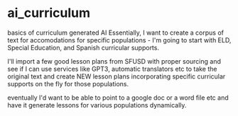 # ai_curriculum
basics of curriculum generated AI
Essentially, I want to create a corpus of text for accomodations for specific populations - I'm going to start with ELD, Special Education, and Spanish curricular supports. 

I'll import a few good lesson plans from SFUSD with proper sourcing and see if I can use services like GPT3, automatic translators etc to take the original text and create NEW lesson plans incorporating specific curricular supports on the fly for those populations. 

eventually I'd want to be able to point to a google doc or a word file etc and have it generate lessons for various populations dynamically. 

